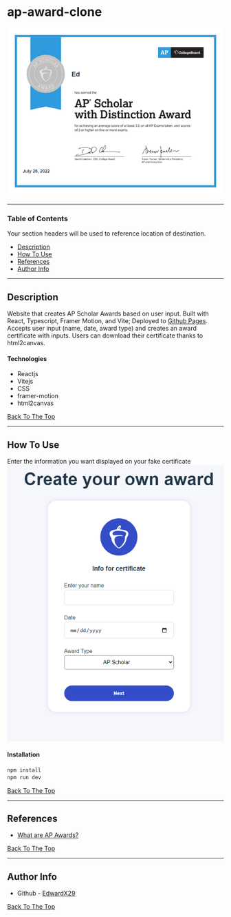 # ap-award-clone

![Project Image](https://raw.githubusercontent.com/EdwardX29/ap-award-clone/main/.github/images/projectImage.png)

---

### Table of Contents
Your section headers will be used to reference location of destination.

- [Description](#description)
- [How To Use](#how-to-use)
- [References](#references)
- [Author Info](#author-info)

---

## Description

Website that creates AP Scholar Awards based on user input. Built with React, Typescript, Framer Motion, and Vite; Deployed to [Github Pages](https://edwardx29.github.io/ap-award-clone/). Accepts user input (name, date, award type) and creates an award certificate with inputs. Users can download their certificate thanks to html2canvas.


#### Technologies

- Reactjs
- Vitejs
- CSS
- framer-motion
- html2canvas

[Back To The Top](#ap-award-clone)

---

## How To Use
Enter the information you want displayed on your fake certificate   
![How-To Image](https://raw.githubusercontent.com/EdwardX29/ap-award-clone/main/.github/images/how-to.png)

#### Installation

```bash
npm install
npm run dev
```
[Back To The Top](#ap-award-clone)

---

## References

- [What are AP Awards?](https://apstudents.collegeboard.org/awards-recognitions/ap-scholar-award)

[Back To The Top](#ap-award-clone)

---


## Author Info

- Github - [EdwardX29](https://github.com/EdwardX29)

[Back To The Top](#ap-award-clone)
